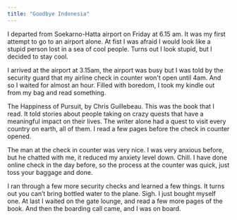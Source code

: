 ```yaml
---
title: "Goodbye Indonesia"
---
```


I departed from Soekarno-Hatta airport on Friday at 6.15 am. It was my first attempt to go to an airport alone. At fist I was afraid I would look like a stupid person lost in a sea of cool people. Turns out I look stupid, but I decided to stay cool.

I arrived at the airport at 3.15am, the airport was busy but I was told by the security guard that my airline check in counter won't open until 4am. And so I waited for almost an hour. Filled with boredom, I took my kindle out from my bag and read something.

The Happiness of Pursuit, by Chris Guillebeau. This was the book that I read. It told stories about people taking on crazy quests that have a meaningful impact on their lives. The writer alone had a quest to visit every country on earth, all of them. I read a few pages before the check in counter opened.

The man at the check in counter was very nice. I was very anxious before, but he chatted with me, it reduced my anxiety level down. Chill. I have done online check in the day before, so the process at the counter was quick, just toss your baggage and done.

I ran through a few more security checks and learned a few things. It turns out you can’t bring bottled water to the plane. Sigh. I just bought myself one. At last I waited on the gate lounge, and read a few more pages of the book. And then the boarding call came, and I was on board.